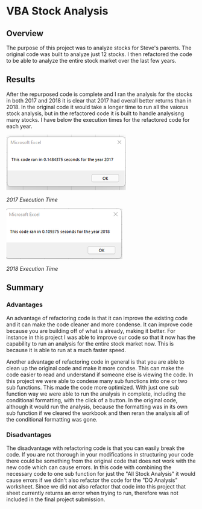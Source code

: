 # VBA Stock Analysis

## Overview

The purpose of this project was to analyze stocks for Steve's parents. The original code was built to analyze just 12 stocks. I then refactored the code to be able to analyze the entire stock market over the last few years.

## Results

After the repurposed code is complete and I ran the analysis for the stocks in both 2017 and 2018 it is clear that 2017 had overall better returns than in 2018. In the original code it would take a longer time to run all the vaiorus stock analysis, but in the refactored code it is built to handle analysisng many stocks. I have below the execution times for the refactored code for each year.

![2017 Execution Time](https://github.com/lbp12/stock-analysis/blob/main/Resources/VBA_Challenge_2017.png)

*2017 Execution Time*



![2018 Execution Time](https://github.com/lbp12/stock-analysis/blob/main/Resources/VBA_Challenge_2018.png)

*2018 Execution Time*

## Summary

### Advantages

An advantage of refactoring code is that it can improve the existing code and it can make the code cleaner and more condense. It can improve code because you are building off of what is already, making it better. For instance in this project I was able to improve our code so that it now has the capability to run an analysis for the entire stock market now. This is because it is able to run at a much faster speed. 

Another advantage of refactoring code in general is that you are able to clean up the original code and make it more condse. This can make the code easier to read and understand if someone else is viewing the code. In this project we were able to condese many sub functions into one or two sub functions. This made the code more optimized. With just one sub function way we were able to run the analysis in complete, including the conditional formatting, with the click of a button. In the original code, although it would run the analysis, because the formatting was in its own sub function if we cleared the workbook and then reran the analysis all of the conditional formatting was gone.

### Disadvantages

The disadvantage with refactoring code is that you can easily break the code. If you are not thorough in your modifications in structuring your code there could be something from the original code that does not work with the new code which can cause errors. In this code with combining the necessary code to one sub function for just the "All Stock Analysis" it would cause errors if we didn't also refactor the code for the "DQ Analysis" worksheet. Since we did not also refactor that code into this project that sheet currently returns an error when trying to run, therefore was not included in the final project submission.
